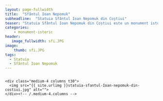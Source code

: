 ```yaml
---
layout: page-fullwidth
title:  "Sfântul Ioan Nepomuk"
subheadline:  "Statuia Sfântul Ioan Nepomuk din Coștiui"
teaser: "Statuia Sfântul Ioan Nepomuk din Coștiui este un monument istoric aflat pe teritoriul satului Coștiui; comuna Rona de Sus."
categories:
    - monument-istoric
header:
   image_fullwidth: sfi.JPG
image:
    thumb: sfi.JPG  
tags:
  - Statuia
  - Sfântul Ioan Nepomuk
---
```

</div><!-- /.row -->
<div class="row">
    <div class="medium-8 columns t30">
    <img src="{{ site.urlimg }}sfi.JPG" alt="">
    </div><!-- /.medium-8.columns -->

    <div class="medium-4 columns t30">
      <img src="{{ site.urlimg }}statuia-sfantul-Ioan-nepomuk-din-costiui.jpg" alt="">
    </div><!-- /.medium-4.columns -->

</div><!-- /.row -->

